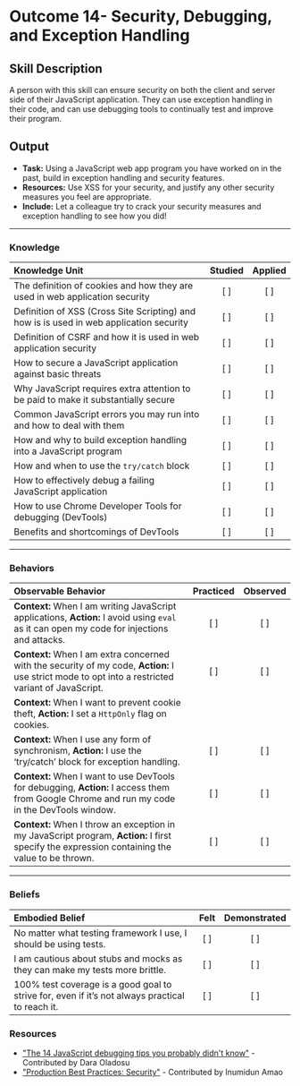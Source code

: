 # Outcome 14- Security, Debugging, and Exception Handling

## Skill Description
A person with this skill can ensure security on both the client and server side of their JavaScript application. They can use exception handling in their code, and can use debugging tools to continually test and improve their program. 

## Output
- **Task:** Using a JavaScript web app program you have worked on in the past, build in exception handling and security features. 
- **Resources:** Use XSS for your security, and justify any other security measures you feel are appropriate. 
- **Include:** Let a colleague try to crack your security measures and exception handling to see how you did!


-------

### Knowledge

| Knowledge Unit   |      Studied      | Applied |
|:-------------|:------------------:|:--------:|
| The definition of cookies and how they are used in web application security | [ ] | [ ] |
| Definition of XSS (Cross Site Scripting) and how is is used in web application security | [ ] | [ ] |
| Definition of CSRF and how it is used in web application security | [ ] | [ ] |
| How to secure a JavaScript application against basic threats | [ ] | [ ] |
| Why JavaScript requires extra attention to be paid to make it substantially secure | [ ] | [ ] |
| Common JavaScript errors you may run into and how to deal with them | [ ] | [ ] |
| How and why to build exception handling into a JavaScript program | [ ] | [ ] |
| How and when to use the `try/catch` block | [ ] | [ ] |
| How to effectively debug a failing JavaScript application | [ ] | [ ] |
| How to use Chrome Developer Tools for debugging (DevTools) | [ ] | [ ] |
| Benefits and shortcomings of DevTools | [ ] | [ ] |


-------

### Behaviors

| Observable Behavior   |      Practiced      | Observed |
|:-------------|:------------------:|:--------:|
| **Context:** When I am writing JavaScript applications, **Action:** I avoid using `eval` as it can open my code for injections and attacks. | [ ] | [ ] |
| **Context:** When I am extra concerned with the security of my code, **Action:** I use strict mode to opt into a restricted variant of JavaScript. | [ ] | [ ] |
| **Context:** When I want to prevent cookie theft, **Action:** I set a `HttpOnly` flag on cookies. 
| **Context:** When I use any form of synchronism, **Action:** I use the ‘try/catch’ block for exception handling. | [ ] | [ ] |
| **Context:** When I want to use DevTools for debugging, **Action:** I access them from Google Chrome and run my code in the DevTools window. | [ ] | [ ] |
| **Context:** When I throw an exception in my JavaScript program, **Action:** I first specify the expression containing the value to be thrown. | [ ] | [ ] |


-------

### Beliefs

| Embodied Belief   |      Felt      | Demonstrated |
|:-------------|:------------------:|:--------:|
| No matter what testing framework I use, I should be using tests. | [ ] | [ ] |
| I am cautious about stubs and mocks as they can make my tests more brittle. | [ ] | [ ] |
| 100% test coverage is a good goal to strive for, even if it’s not always practical to reach it. | [ ] | [ ] |

### Resources

- ["The 14 JavaScript debugging tips you probably didn't know"](https://raygun.com/javascript-debugging-tips) - Contributed by Dara Oladosu
- ["Production Best Practices: Security"](https://expressjs.com/en/advanced/best-practice-security.html) - Contributed by Inumidun Amao
